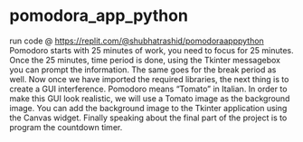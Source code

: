 # pomodora_app_python
run code @ https://replit.com/@shubhatrashid/pomodoraapppython
Pomodoro starts with 25 minutes of work, you need to focus for 25 minutes. 
Once the 25 minutes, time period is done, using the Tkinter messagebox you can prompt the information. 
The same goes for the break period as well.
Now once we have imported the required libraries, the next thing is to create a GUI interference.
Pomodoro means “Tomato” in Italian. In order to make this GUI look realistic, we will use a Tomato image as the background image. 
You can add the background image to the Tkinter application using the Canvas widget. Finally speaking about the final part of the project is to program the countdown timer.
